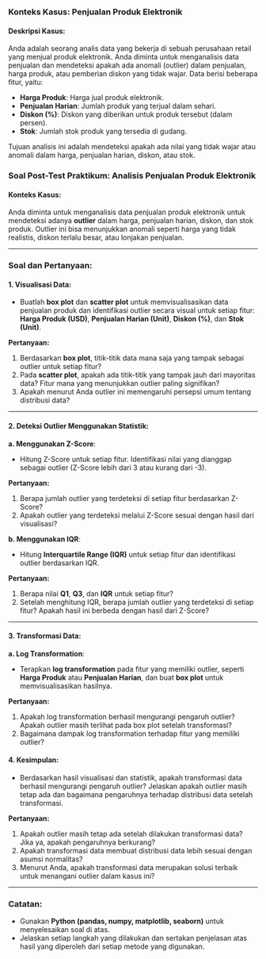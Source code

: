 ### **Konteks Kasus: Penjualan Produk Elektronik**

#### **Deskripsi Kasus**:
Anda adalah seorang analis data yang bekerja di sebuah perusahaan retail yang menjual produk elektronik. Anda diminta untuk menganalisis data penjualan dan mendeteksi apakah ada anomali (outlier) dalam penjualan, harga produk, atau pemberian diskon yang tidak wajar. Data berisi beberapa fitur, yaitu:
- **Harga Produk**: Harga jual produk elektronik.
- **Penjualan Harian**: Jumlah produk yang terjual dalam sehari.
- **Diskon (%)**: Diskon yang diberikan untuk produk tersebut (dalam persen).
- **Stok**: Jumlah stok produk yang tersedia di gudang.

Tujuan analisis ini adalah mendeteksi apakah ada nilai yang tidak wajar atau anomali dalam harga, penjualan harian, diskon, atau stok.

### **Soal Post-Test Praktikum: Analisis Penjualan Produk Elektronik**

#### **Konteks Kasus:**
Anda diminta untuk menganalisis data penjualan produk elektronik untuk mendeteksi adanya **outlier** dalam harga, penjualan harian, diskon, dan stok produk. Outlier ini bisa menunjukkan anomali seperti harga yang tidak realistis, diskon terlalu besar, atau lonjakan penjualan.

---

### **Soal dan Pertanyaan:**

#### **1. Visualisasi Data:**
   - Buatlah **box plot** dan **scatter plot** untuk memvisualisasikan data penjualan produk dan identifikasi outlier secara visual untuk setiap fitur: **Harga Produk (USD)**, **Penjualan Harian (Unit)**, **Diskon (%)**, dan **Stok (Unit)**.
   
   **Pertanyaan:**
   1. Berdasarkan **box plot**, titik-titik data mana saja yang tampak sebagai outlier untuk setiap fitur?
   2. Pada **scatter plot**, apakah ada titik-titik yang tampak jauh dari mayoritas data? Fitur mana yang menunjukkan outlier paling signifikan?
   3. Apakah menurut Anda outlier ini memengaruhi persepsi umum tentang distribusi data?

---

#### **2. Deteksi Outlier Menggunakan Statistik:**

   **a. Menggunakan Z-Score**:
   - Hitung Z-Score untuk setiap fitur. Identifikasi nilai yang dianggap sebagai outlier (Z-Score lebih dari 3 atau kurang dari -3).
   
   **Pertanyaan:**
   1. Berapa jumlah outlier yang terdeteksi di setiap fitur berdasarkan Z-Score?
   2. Apakah outlier yang terdeteksi melalui Z-Score sesuai dengan hasil dari visualisasi?

   **b. Menggunakan IQR**:
   - Hitung **Interquartile Range (IQR)** untuk setiap fitur dan identifikasi outlier berdasarkan IQR.
   
   **Pertanyaan:**
   1. Berapa nilai **Q1**, **Q3**, dan **IQR** untuk setiap fitur?
   2. Setelah menghitung IQR, berapa jumlah outlier yang terdeteksi di setiap fitur? Apakah hasil ini berbeda dengan hasil dari Z-Score?

---

#### **3. Transformasi Data:**

   **a. Log Transformation**:
   - Terapkan **log transformation** pada fitur yang memiliki outlier, seperti **Harga Produk** atau **Penjualan Harian**, dan buat **box plot** untuk memvisualisasikan hasilnya.
   
   **Pertanyaan:**
   1. Apakah log transformation berhasil mengurangi pengaruh outlier? Apakah outlier masih terlihat pada box plot setelah transformasi?
   2. Bagaimana dampak log transformation terhadap fitur yang memiliki outlier?

#### **4. Kesimpulan:**
   - Berdasarkan hasil visualisasi dan statistik, apakah transformasi data berhasil mengurangi pengaruh outlier? Jelaskan apakah outlier masih tetap ada dan bagaimana pengaruhnya terhadap distribusi data setelah transformasi.

   **Pertanyaan:**
   1. Apakah outlier masih tetap ada setelah dilakukan transformasi data? Jika ya, apakah pengaruhnya berkurang?
   2. Apakah transformasi data membuat distribusi data lebih sesuai dengan asumsi normalitas?
   3. Menurut Anda, apakah transformasi data merupakan solusi terbaik untuk menangani outlier dalam kasus ini?

---

### **Catatan:**
- Gunakan **Python (pandas, numpy, matplotlib, seaborn)** untuk menyelesaikan soal di atas.
- Jelaskan setiap langkah yang dilakukan dan sertakan penjelasan atas hasil yang diperoleh dari setiap metode yang digunakan.